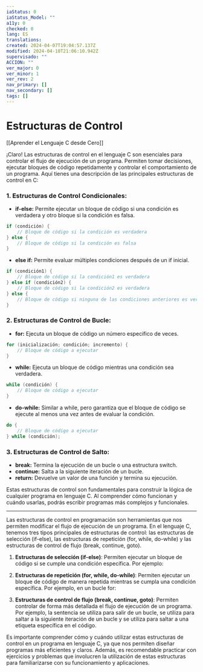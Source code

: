```yaml
---
iaStatus: 0
iaStatus_Model: ""
a11y: 0
checked: 0
lang: ES
translations: 
created: 2024-04-07T19:04:57.137Z
modified: 2024-04-10T21:06:10.942Z
supervisado: ""
ACCION: ""
ver_major: 0
ver_minor: 1
ver_rev: 2
nav_primary: []
nav_secondary: []
tags: []
---
```

# Estructuras de Control

[[Aprender el Lenguaje C desde Cero]]

¡Claro! Las estructuras de control en el lenguaje C son esenciales para controlar el flujo de ejecución de un programa. Permiten tomar decisiones, ejecutar bloques de código repetidamente y controlar el comportamiento de un programa. Aquí tienes una descripción de las principales estructuras de control en C:

### 1. **Estructuras de Control Condicionales:**

   - **if-else:** Permite ejecutar un bloque de código si una condición es verdadera y otro bloque si la condición es falsa.
   
   ```c
   if (condición) {
       // Bloque de código si la condición es verdadera
   } else {
       // Bloque de código si la condición es falsa
   }
   ```

   - **else if:** Permite evaluar múltiples condiciones después de un if inicial.
   
   ```c
   if (condición1) {
       // Bloque de código si la condición1 es verdadera
   } else if (condición2) {
       // Bloque de código si la condición2 es verdadera
   } else {
       // Bloque de código si ninguna de las condiciones anteriores es verdadera
   }
   ```

### 2. **Estructuras de Control de Bucle:**

   - **for:** Ejecuta un bloque de código un número específico de veces.
   
   ```c
   for (inicialización; condición; incremento) {
       // Bloque de código a ejecutar
   }
   ```

   - **while:** Ejecuta un bloque de código mientras una condición sea verdadera.
   
   ```c
   while (condición) {
       // Bloque de código a ejecutar
   }
   ```

   - **do-while:** Similar a while, pero garantiza que el bloque de código se ejecute al menos una vez antes de evaluar la condición.
   
   ```c
   do {
       // Bloque de código a ejecutar
   } while (condición);
   ```

### 3. **Estructuras de Control de Salto:**

   - **break:** Termina la ejecución de un bucle o una estructura switch.
   - **continue:** Salta a la siguiente iteración de un bucle.
   - **return:** Devuelve un valor de una función y termina su ejecución.

Estas estructuras de control son fundamentales para construir la lógica de cualquier programa en lenguaje C. Al comprender cómo funcionan y cuándo usarlas, podrás escribir programas más complejos y funcionales.

---

Las estructuras de control en programación son herramientas que nos permiten modificar el flujo de ejecución de un programa. En el lenguaje C, tenemos tres tipos principales de estructuras de control: las estructuras de selección (if-else), las estructuras de repetición (for, while, do-while) y las estructuras de control de flujo (break, continue, goto).

1. **Estructuras de selección (if-else)**: Permiten ejecutar un bloque de código si se cumple una condición específica. Por ejemplo:


2. **Estructuras de repetición (for, while, do-while)**: Permiten ejecutar un bloque de código de manera repetida mientras se cumpla una condición específica. Por ejemplo, en un bucle for:


3. **Estructuras de control de flujo (break, continue, goto)**: Permiten controlar de forma más detallada el flujo de ejecución de un programa. Por ejemplo, la sentencia  se utiliza para salir de un bucle,  se utiliza para saltar a la siguiente iteración de un bucle y  se utiliza para saltar a una etiqueta específica en el código.

Es importante comprender cómo y cuándo utilizar estas estructuras de control en un programa en lenguaje C, ya que nos permiten diseñar programas más eficientes y claros. Además, es recomendable practicar con ejercicios y problemas que involucren la utilización de estas estructuras para familiarizarse con su funcionamiento y aplicaciones.
